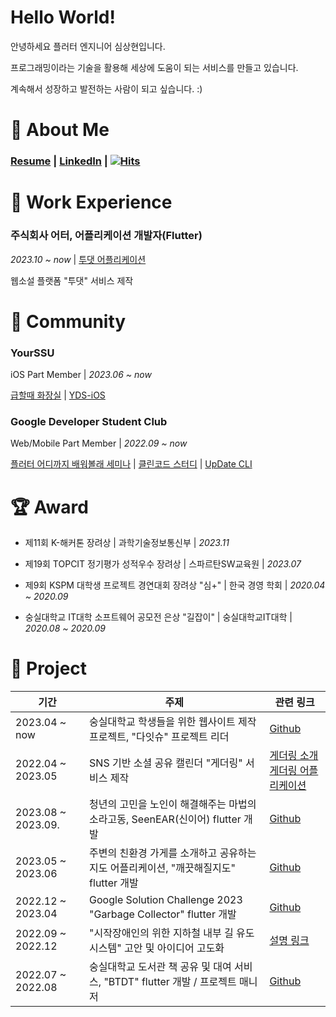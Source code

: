 # **Hello World!**

안녕하세요 플러터 엔지니어 심상현입니다.

프로그래밍이라는 기술을 활용해 세상에 도움이 되는 서비스를 만들고 있습니다.

계속해서 성장하고 발전하는 사람이 되고 싶습니다. :)

# 📸 About Me
### [Resume](https://archive-halfmoon-mind.s3.ap-northeast-2.amazonaws.com/Eddy+(%E1%84%89%E1%85%B5%E1%86%B7%E1%84%89%E1%85%A1%E1%86%BC%E1%84%92%E1%85%A7%E1%86%AB)+Sim+Resume.pdf) | [LinkedIn](https://www.linkedin.com/in/eddy-sim/) | [![Hits](https://hits.seeyoufarm.com/api/count/incr/badge.svg?url=https%3A%2F%2Fgithub.com%2Fhalfmoon-mind&count_bg=%2379C83D&title_bg=%23555555&icon=&icon_color=%23E7E7E7&title=hits&edge_flat=false)](https://hits.seeyoufarm.com)


# 🚀 Work Experience 

### 주식회사 어터, 어플리케이션 개발자(Flutter)
*2023.10 ~ now* | [투댓 어플리케이션](https://apps.apple.com/kr/app/%ED%88%AC%EB%8C%93-%EC%9B%B9%EC%86%8C%EC%84%A4-%EB%AC%B4%EC%A0%9C%ED%95%9C-%EC%B4%88%EB%AA%B0%EC%9E%85-%EC%A0%95%EC%A3%BC%ED%96%89/id6469601198)

웹소설 플랫폼 "투댓" 서비스 제작

# 🚴 Community

### YourSSU
iOS Part Member | *2023.06 ~ now*

[급할때 화장실](https://github.com/YOURSSU-Rookiethon-Team3/Faster-Toilet-iOS) | [YDS-iOS](https://github.com/yourssu/YDS-iOS)

### Google Developer Student Club 
Web/Mobile Part Member | *2022.09 ~ now*

[플러터 어디까지 배워볼래 세미나](https://archive-halfmoon-mind.s3.ap-northeast-2.amazonaws.com/%E1%84%91%E1%85%B3%E1%86%AF%E1%84%85%E1%85%A5%E1%84%90%E1%85%A5_%E1%84%8B%E1%85%A5%E1%84%83%E1%85%B5%E1%84%81%E1%85%A1%E1%84%8C%E1%85%B5_%E1%84%87%E1%85%A2%E1%84%8B%E1%85%AF%E1%84%87%E1%85%A9%E1%86%AF%E1%84%85%E1%85%A2.pdf) | [클린코드 스터디](https://github.com/gdsc-ssu/clean_code_master) | [UpDate CLI](https://github.com/gdsc-ssu/up-date-cli)


# 🏆 Award
- 제11회 K-해커톤 장려상 | 과학기술정보통신부 | *2023.11* 

- 제19회 TOPCIT 정기평가 성적우수 장려상 | 스파르탄SW교육원 | *2023.07*

- 제9회 KSPM 대학생 프로젝트 경연대회 장려상 "심+" | 한국 경영 학회 | *2020.04 ~ 2020.09*

- 숭실대학교 IT대학 소프트웨어 공모전 은상 "길잡이" | 숭실대학교IT대학 | *2020.08 ~ 2020.09*


# 🍾 Project
|기간|주제|관련 링크|
|----|-----|----|
|2023.04 ~ now |숭실대학교 학생들을 위한 웹사이트 제작 프로젝트, "다잇슈" 프로젝트 리더 |[Github](https://github.com/DaITssu/daitssu-client)|
|2022.04 ~ 2023.05 | SNS 기반 소셜 공유 캘린더 "게더링" 서비스 제작 | [게더링 소개](https://archive-halfmoon-mind.s3.ap-northeast-2.amazonaws.com/%E1%84%80%E1%85%A6%E1%84%83%E1%85%A5%E1%84%85%E1%85%B5%E1%86%BC_%E1%84%89%E1%85%A9%E1%84%80%E1%85%A2.pdf)<br>[게더링 어플리케이션](https://apps.apple.com/kr/app/%EA%B2%8C%EB%8D%94%EB%A7%81-%EC%9A%94%EC%A6%98-%EC%84%B8%EB%8C%80%EC%9D%98-%EB%8A%90%EB%82%8C%EC%9E%88%EB%8A%94-%EC%BA%98%EB%A6%B0%EB%8D%94/id1643475991) 
|2023.08 ~ 2023.09. |청년의 고민을 노인이 해결해주는 마법의 소라고동, SeenEAR(신이어) flutter 개발 |[Github](https://github.com/OpenSourceSw-seenEar/seenEar-client)|
|2023.05 ~ 2023.06 |주변의 친환경 가게를 소개하고 공유하는 지도 어플리케이션, "깨끗해질지도" flutter 개발|[Github](https://github.com/May-Be-Clean/May_Be_Clean_client)|
|2022.12 ~ 2023.04 |Google Solution Challenge 2023 "Garbage Collector" flutter 개발|[Github](https://github.com/gdsc-ssu/garbage-collector-client)|
|2022.09 ~ 2022.12 |"시작장애인의 위한 지하철 내부 길 유도 시스템" 고안 및 아이디어 고도화 |[설명 링크](https://velog.io/@halfmoon_mind/%EC%8B%9C%EC%9E%91%EC%9E%A5%EC%95%A0%EC%9D%B8%EC%9D%98-%EC%9C%84%ED%95%9C-%EC%A7%80%ED%95%98%EC%B2%A0-%EB%82%B4%EB%B6%80-%EA%B8%B8-%EC%9C%A0%EB%8F%84-%EC%8B%9C%EC%8A%A4%ED%85%9C)|
|2022.07 ~ 2022.08 |숭실대학교 도서관 책 공유 및 대여 서비스, "BTDT" flutter 개발 / 프로젝트 매니저 |[Github](https://github.com/halfmoon-mind/BTDT_flutter)|
